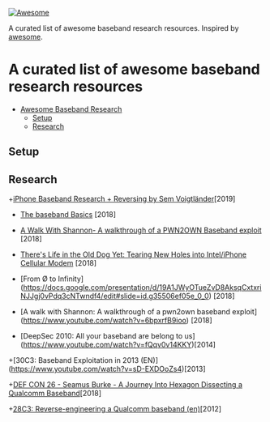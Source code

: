 [![Awesome](https://cdn.rawgit.com/sindresorhus/awesome/d7305f38d29fed78fa85652e3a63e154dd8e8829/media/badge.svg)](https://github.com/sindresorhus/awesome)

A curated list of awesome baseband research resources. Inspired by
[awesome](https://github.com/sindresorhus/awesome).

# A curated list of awesome baseband research resources

- [Awesome Baseband Research](#awesome-baseband-exploitation)
    - [Setup](#setup)
    - [Research](#research)
    

## Setup


## Research
+[iPhone Baseband Research + Reversing by Sem Voigtländer](https://www.youtube.com/watch?v=Mwh1PsfEerw)[2019]

+ [The baseband Basics](https://github.com/comaeio/OPCDE/blob/master/2018/Kenya/Charles%20Nitay%20Anna%20-%20The%20Baseband%20Basics.pdf) [2018]

+ [A Walk With Shannon- A walkthrough of a PWN2OWN Baseband exploit](https://github.com/comaeio/OPCDE/blob/master/2018/Kenya/Amat%20Cama%20-%20A%20Walk%20With%20Shannon-%20A%20walkthrough%20of%20a%20PWN2OWN%20Baseband%20exploit.pdf) [2018]

+ [There's Life in the Old Dog Yet: Tearing New Holes into Intel/iPhone Cellular Modem](https://comsecuris.com/blog/posts/theres_life_in_the_old_dog_yet_tearing_new_holes_into_inteliphone_cellular_modems/) [2018]

+ [From Ø to Infinity] (https://docs.google.com/presentation/d/19A1JWyOTueZvD8AksqCxtxriNJJgj0vPdq3cNTwndf4/edit#slide=id.g35506ef05e_0_0) [2018]

+ [A walk with Shannon: A walkthrough of a pwn2own baseband exploit] (https://www.youtube.com/watch?v=6bpxrfB9ioo) [2018]

+ [DeepSec 2010: All your baseband are belong to us] (https://www.youtube.com/watch?v=fQqv0v14KKY)[2014]

+[30C3: Baseband Exploitation in 2013 (EN)] (https://www.youtube.com/watch?v=sD-EXDOoZs4)[2013]

+[DEF CON 26 - Seamus Burke - A Journey Into Hexagon Dissecting a Qualcomm Baseband](https://www.youtube.com/watch?v=U_awEXRp72k)[2018]

+[28C3: Reverse-engineering a Qualcomm baseband (en)](https://www.youtube.com/watch?v=UOL5actJHVk)[2012]

